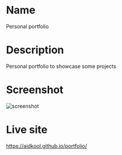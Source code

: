 # Name

Personal portfolio

# Description

Personal portfolio to showcase some projects

# Screenshot

![screenshot](https://user-images.githubusercontent.com/73796715/158072484-0d76fe5b-860f-45fb-9c43-e8b4c5ffe268.png)

# Live site

https://aidkool.github.io/portfolio/
